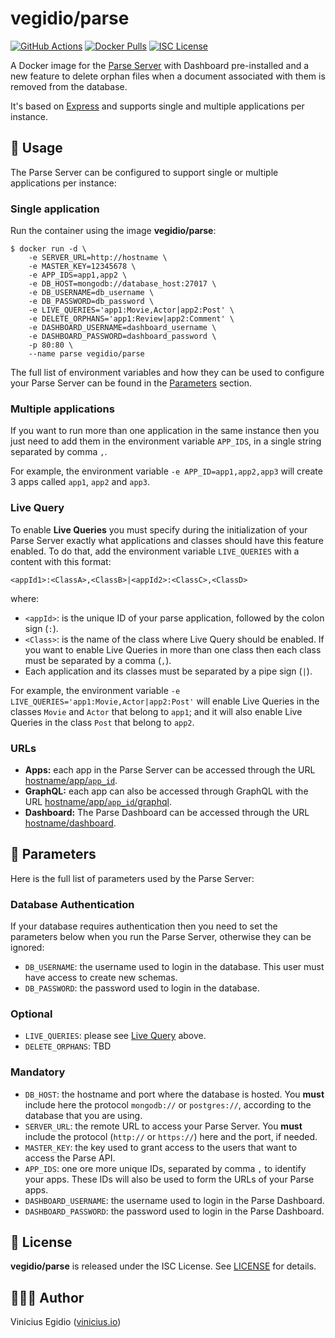 # vegidio/parse

[![GitHub Actions](https://img.shields.io/github/workflow/status/vegidio-docker/parse/build)](https://github.com/vegidio-docker/parse/actions)
[![Docker Pulls](https://img.shields.io/docker/pulls/vegidio/parse.svg)](https://hub.docker.com/r/vegidio/parse)
[![ISC License](https://img.shields.io/npm/l/vimdb?color=important)](LICENSE.txt)

A Docker image for the [Parse Server](https://parseplatform.org/) with Dashboard pre-installed and a new feature to delete orphan files when a document associated with them is removed from the database.

It's based on [Express](https://expressjs.com) and supports single and multiple applications per instance.

## 🤖 Usage

The Parse Server can be configured to support single or multiple applications per instance:

### Single application

Run the container using the image **vegidio/parse**:

```
$ docker run -d \
    -e SERVER_URL=http://hostname \
    -e MASTER_KEY=12345678 \
    -e APP_IDS=app1,app2 \
    -e DB_HOST=mongodb://database_host:27017 \
    -e DB_USERNAME=db_username \
    -e DB_PASSWORD=db_password \
    -e LIVE_QUERIES='app1:Movie,Actor|app2:Post' \
    -e DELETE_ORPHANS='app1:Review|app2:Comment' \
    -e DASHBOARD_USERNAME=dashboard_username \
    -e DASHBOARD_PASSWORD=dashboard_password \
    -p 80:80 \
    --name parse vegidio/parse
```

The full list of environment variables and how they can be used to configure your Parse Server can be found in the [Parameters](#-parameters) section.

### Multiple applications

If you want to run more than one application in the same instance then you just need to add them in the environment variable `APP_IDS`, in a single string separated by comma `,`.

For example, the environment variable `-e APP_ID=app1,app2,app3` will create 3 apps called `app1`, `app2` and `app3`.

### Live Query

To enable **Live Queries** you must specify during the initialization of your Parse Server exactly what applications and classes should have this feature enabled. To do that, add the environment variable `LIVE_QUERIES` with a content with this format:

```
<appId1>:<ClassA>,<ClassB>|<appId2>:<ClassC>,<ClassD>
```

where:

- `<appId>`: is the unique ID of your parse application, followed by the colon sign (`:`).
- `<Class>`: is the name of the class where Live Query should be enabled. If you want to enable Live Queries in more than one class then each class must be separated by a comma (`,`).
- Each application and its classes must be separated by a pipe sign (`|`).

For example, the environment variable `-e LIVE_QUERIES='app1:Movie,Actor|app2:Post'` will enable Live Queries in the classes `Movie` and `Actor` that belong to `app1`; and it will also enable Live Queries in the class `Post` that belong to `app2`.

### URLs

* __Apps:__ each app in the Parse Server can be accessed through the URL [hostname/app/`app_id`]().
* __GraphQL:__ each app can also be accessed through GraphQL with the URL [hostname/app/`app_id`/graphql]().
* __Dashboard:__ The Parse Dashboard can be accessed through the URL [hostname/dashboard]().

## 🧩 Parameters

Here is the full list of parameters used by the Parse Server:

### Database Authentication

If your database requires authentication then you need to set the parameters below when you run the Parse Server, otherwise they can be ignored:

- `DB_USERNAME`: the username used to login in the database. This user must have access to create new schemas.
- `DB_PASSWORD`: the password used to login in the database.

### Optional

- `LIVE_QUERIES`: please see [Live Query](#live-query) above.
- `DELETE_ORPHANS`: TBD

### Mandatory

- `DB_HOST`: the hostname and port where the database is hosted. You **must** include here the protocol `mongodb://` or `postgres://`, according to the database that you are using.
- `SERVER_URL`: the remote URL to access your Parse Server. You **must** include the protocol (`http://` or `https://`) here and the port, if needed.
- `MASTER_KEY`: the key used to grant access to the users that want to access the Parse API.
- `APP_IDS`: one ore more unique IDs, separated by comma `,` to identify your apps. These IDs will also be used to form the URLs of your Parse apps.
- `DASHBOARD_USERNAME`: the username used to login in the Parse Dashboard.
- `DASHBOARD_PASSWORD`: the password used to login in the Parse Dashboard.

## 📝 License

**vegidio/parse** is released under the ISC License. See [LICENSE](LICENSE.txt) for details.

## 👨🏾‍💻 Author

Vinicius Egidio ([vinicius.io](http://vinicius.io))